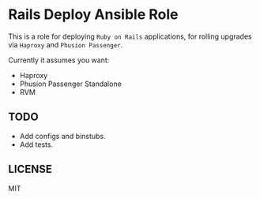 # Rails Deploy Ansible Role

This is a role for deploying `Ruby on Rails` applications, for rolling upgrades via `Haproxy` and `Phusion Passenger`.

Currently it assumes you want:

- Haproxy
- Phusion Passenger Standalone
- RVM

## TODO

- Add configs and binstubs.
- Add tests.

## LICENSE

MIT
